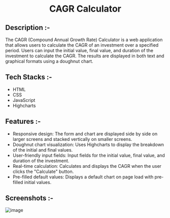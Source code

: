 # <p align="center">CAGR Calculator</p>

## Description :-

The CAGR (Compound Annual Growth Rate) Calculator is a web application that allows users to calculate the CAGR of an investment over a specified period. Users can input the initial value, final value, and duration of the investment to calculate the CAGR. The results are displayed in both text and graphical formats using a doughnut chart.

## Tech Stacks :-

- HTML
- CSS
- JavaScript
- Highcharts

## Features :-

- Responsive design: The form and chart are displayed side by side on larger screens and stacked vertically on smaller screens.
- Doughnut chart visualization: Uses Highcharts to display the breakdown of the initial and final values.
- User-friendly input fields: Input fields for the initial value, final value, and duration of the investment.
- Real-time calculation: Calculates and displays the CAGR when the user clicks the "Calculate" button.
- Pre-filled default values: Displays a default chart on page load with pre-filled initial values.

## Screenshots :-

![image](https://github.com/Rakesh9100/CalcDiverse/assets/73993775/0f6c056c-fcd0-44b0-ae63-b00638c8eb85)
